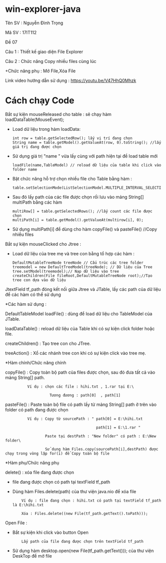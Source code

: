 # win-explorer-java

Tên SV : Nguyễn Đình Trọng

Mã SV : 17IT112

Đề 07

Câu 1 : Thiết kế giao diện File Explorer

Câu 2 : Chức năng Copy nhiều files cùng lúc

+Chức năng phụ : Mở File,Xóa File

Link video hướng dẫn sử dụng : https://youtu.be/V47HhQ0Mhzk

# Cách chạy Code

Bắt sự kiện mouseReleased cho table : sẽ chạy hàm loadDataTable(MouseEvent);

+ Load dữ liệu trong hàm loadData:

      int row = table.getSelectedRow(); lấy vị trí đang chọn
      String name = table.getModel().getValueAt(row, 0).toString(); //lấy giá trị đang được chọn

+ Sử dụng giá trị "name " vừa lấy cùng với path hiện tại đề load table mới 

      loadFile(name,TableModel) // reload dữ liệu của table khi click vào folder name

+ Bật chức năng hỗ trợ chọn nhiều file cho Table bằng hàm : 
      
      table.setSelectionMode(ListSelectionModel.MULTIPLE_INTERVAL_SELECTION);

+ Sau đó lấy path của các file được chọn rồi lưu vào mảng String[] multiPath bằng các hàm

      multiRow[] = table.getSelectedRows(); //lấy count các file được chọn
      multiPath[i] = table.getModel().getValueAt(multirow[i], 0);
      
+ Sử dụng multiPath[i] để dùng cho hàm copyFile() và pasteFile() //Copy nhiều files

Bắt sự kiện mouseClicked cho Jtree : 

+ Load dữ liệu của tree mẹ và tree con bằng tổ hợp các hàm : 
      
      DefaultMutableTreeNode treeNode // Cấu trúc các tree folder
      treemodel = new DefaultTreeModel(treeNode); // Dữ liệu của Tree
      tree.setModel(treemodel);// Nạp dữ liệu vào tree
      createChildren(File fileRoot,DefaultMutableTreeNode root);//Tạo tree con dựa vào dữ liệu
      
JtextField tf_path đóng kết nối giữa Jtree và JTable, lấy các path của dữ liệu để các hàm có thể sử dụng

*Các hàm sử dụng :

DefaultTableModel loadFile() : dùng để load dữ liệu cho TableModel của JTable.

loadDataTable() : reload dữ liệu của Table khi có sự kiện click folder hoặc file.

createChildren() : Tạo tree con cho JTree.

treeAction() : Xổ các nhánh tree con khi có sự kiện click vào tree mẹ.

*Hàm chính/Chức năng chính

copyFile() : Copy toàn bộ path của files được chọn, sau đó đưa tất cả vào mảng String[] path.
              
              Ví dụ : chọn các file : hihi.txt , 1.rar tại E:\ 
                                       
                        Tương đương : path[0]  , path[1]
              
pasteFile() : Paste toàn bộ file có path lấy từ mảng String[] path ở trên vào folder có path đang được chọn
        
              Ví dụ : Copy từ sourcePath : " path[0] = E:\hihi.txt
              
                                             path[1] = E:\1.rar " 
              
                      Paste tại destPath : "New folder" có path : E:\New folder\
                      
                      Sử dụng hàm Files.copy(sourcePath[i],destPath) được chạy trong vòng lặp for(i) để Copy toàn bộ file
             
*Hàm phụ/Chức năng phụ

delete() : xóa file đang được chọn

+ file đang được chọn có path tại textField tf_path 
          
+ Dùng hàm Files.delete(path) của thư viện java.nio để xóa file
          
          Ví dụ : file đang chọn : hihi.txt có path tại textField tf_path là E:\hihi.txt
          
          Xóa : Files.delete((new File(tf_path.getText().toPath)));
          
Open File : 

+ Bắt sự kiện khi click vào button Open 

          Lấy path của file đang được chọn trên textField tf_path

+ Sử dụng hàm desktop.open(new File(tf_path.getText())); của thư viện DeskTop để mở file
